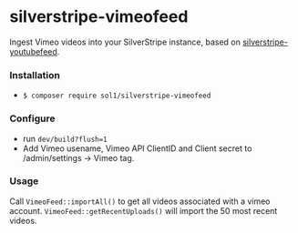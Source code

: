 # silverstripe-vimeofeed
Ingest Vimeo videos into your SilverStripe instance, based on [silverstripe-youtubefeed](https://github.com/Little-Giant/silverstripe-youtubefeed).

### Installation
- `$ composer require sol1/silverstripe-vimeofeed`

### Configure
- run `dev/build?flush=1`
- Add Vimeo usename, Vimeo API ClientID and Client secret to /admin/settings -> Vimeo tag.

### Usage
Call `VimeoFeed::importAll()` to get all videos associated with a vimeo account. `VimeoFeed::getRecentUploads()` will import the 50 most recent videos.
